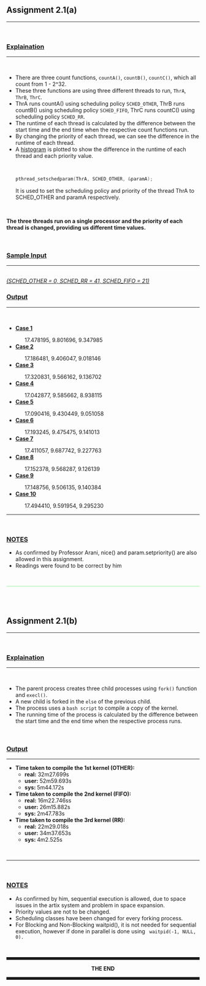 <h2><b> Assignment 2.1(a) </b></h2>
<hr>

<br>

<h3><b><u> Explaination </u></b></h3>
<hr>

<br>

- There are three count functions, <code>countA()</code>, <code>countB()</code>, <code>countC()</code>, which all count from 1 - 2^32. 
- These three functions are using three different threads to run, <code>ThrA</code>, <code>ThrB</code>, <code>ThrC</code>.
- ThrA runs countA() using scheduling policy <code>SCHED_OTHER</code>, ThrB runs countB() using scheduling policy <code>SCHED_FIFO</code>, ThrC runs countC() using scheduling policy <code>SCHED_RR</code>.
- The runtime of each thread is calculated by the difference between the start time and the end time when the respective count functions run.
- By changing the priority of each thread, we can see the difference in the runtime of each thread. 
- A <u>histogram</u> is plotted to show the difference in the runtime of each thread and each priority value.

<br>

<ul>

```cpp
pthread_setschedparam(ThrA, SCHED_OTHER, &paramA);
``` 
It is used to set the scheduling policy and priority of the thread ThrA to SCHED_OTHER and paramA respectively.

<br>

</ul>

<b> The three threads run on a single processor and the priority of each thread is changed, providing us different time values. </b>

<br>


<h3><b><u> Sample Input </u></b></h3>
<hr>
<br>
<u><i>(SCHED_OTHER = 0, SCHED_RR = 41, SCHED_FIFO = 21)</i></u>

<br>

<h3><b><u> Output</u></b></h3>
<hr>
<br>

<ul>
<li><b><u> Case 1 </u></b></li>
<ul>
17.478195, 9.801696, 9.347985
</ul>
<li><b><u> Case 2 </u></b></li>
<ul>
17.186481, 9.406047, 9.018146
</ul>
<li><b><u> Case 3 </u></b></li>
<ul>
17.320831, 9.566162, 9.136702
</ul>
<li><b><u> Case 4 </u></b></li>
<ul>
17.042877, 9.585662, 8.938115
</ul>
<li><b><u> Case 5 </u></b></li>
<ul>
17.090416, 9.430449, 9.051058
</ul>
<li><b><u> Case 6 </u></b></li>
<ul>
17.193245, 9.475475, 9.141013
</ul>
<li><b><u> Case 7 </u></b></li>
<ul>
17.411057, 9.687742, 9.227763
</ul>
<li><b><u> Case 8 </u></b></li>
<ul>
17.152378, 9.568287, 9.126139
</ul>
<li><b><u> Case 9 </u></b></li>
<ul>
17.148756, 9.506135, 9.140384
</ul>
<li><b><u> Case 10</u></b></li>
<ul>
17.494410, 9.591954, 9.295230
</ul>
</ul>

<hr>
<br>
<h3><u> NOTES </u></h3>
<ul>
<li> As confirmed by Professor Arani, nice() and param.setpriority() are also allowed in this assignment. </li>
<li> Readings were found to be correct by him </li>
</ul>

 <br>
<hr style = "border-width:5px; background-color:lightgreen">
<br><br>

<h2><b> Assignment 2.1(b) </b></h2>
<hr>

<br>

<h3><b><u> Explaination </u></b></h3>
<hr>

<br>

- The parent process creates three child processes using <code>fork()</code> function and <code>execl()</code>.
- A new child is forked in the <code>else</code> of the previous child.
- The process uses a <code>bash script</code> to compile a copy of the kernel.
- The running time of the process is calculated by the difference between the start time and the end time when the respective process runs.

<br>

<h3><u><b> Output </b></u></h3>
<hr>
<ul>
<li> <b>Time taken to compile the 1st kernel (OTHER): </b> 
<ul>
<li> <b>real:</b> 32m27.699s </li>
<li> <b>user:</b> 52m59.693s </li>
<li> <b>sys: </b> 5m44.172s </li>
</ul>
</li>

<li> <b>Time taken to compile the 2nd kernel (FIFO): </b>  
<ul>
<li> <b>real:</b> 16m22.746ss </li>
<li> <b>user:</b> 26m15.882s </li>
<li> <b>sys: </b> 2m47.783s </li>

</ul>
</li>

<li> <b>Time taken to compile the 3rd kernel (RR): </b> 

<ul>
<li><b> real:</b> 22m29.018s </li>
<li><b> user:</b> 34m37.653s </li>
<li><b> sys: </b> 4m2.525s </li>
</ul>

</li>
</ul>

<br>

<hr>
<br>
<h3><u> NOTES </u></h3>
<ul>
<li> As confirmed by him, sequential execution is allowed, due to space issues in the artix system and problem in space expansion. </li>
<li> Priority values are not to be changed. </li>
<li> Scheduling classes have been changed for every forking process. </li>
<li> For Blocking and Non-Blocking waitpid(), it is not needed for sequential execution, however if done in parallel is done using <code> waitpid(-1, NULL, 0). </code>
</li>
</ul>
<br>

<hr style = "border-style: dotted;">
<center><b> THE END </b></center>
<hr style = "border-style: dotted;">
